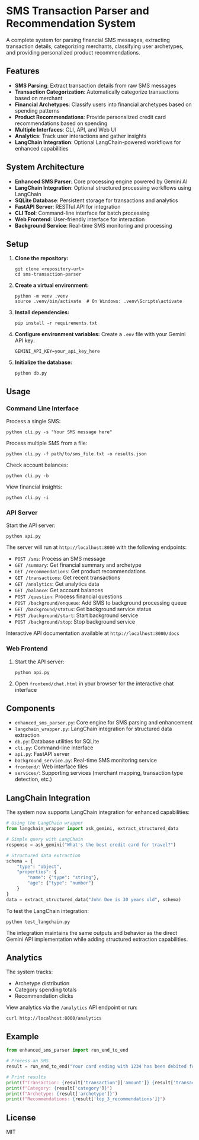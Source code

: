 # SMS Transaction Parser and Recommendation System

A complete system for parsing financial SMS messages, extracting transaction details, categorizing merchants, classifying user archetypes, and providing personalized product recommendations.

## Features

- **SMS Parsing**: Extract transaction details from raw SMS messages
- **Transaction Categorization**: Automatically categorize transactions based on merchant
- **Financial Archetypes**: Classify users into financial archetypes based on spending patterns
- **Product Recommendations**: Provide personalized credit card recommendations based on spending
- **Multiple Interfaces**: CLI, API, and Web UI
- **Analytics**: Track user interactions and gather insights
- **LangChain Integration**: Optional LangChain-powered workflows for enhanced capabilities

## System Architecture

- **Enhanced SMS Parser**: Core processing engine powered by Gemini AI
- **LangChain Integration**: Optional structured processing workflows using LangChain
- **SQLite Database**: Persistent storage for transactions and analytics
- **FastAPI Server**: RESTful API for integration
- **CLI Tool**: Command-line interface for batch processing
- **Web Frontend**: User-friendly interface for interaction
- **Background Service**: Real-time SMS monitoring and processing

## Setup

1. **Clone the repository:**
   ```
   git clone <repository-url>
   cd sms-transaction-parser
   ```

2. **Create a virtual environment:**
   ```
   python -m venv .venv
   source .venv/bin/activate  # On Windows: .venv\Scripts\activate
   ```

3. **Install dependencies:**
   ```
   pip install -r requirements.txt
   ```

4. **Configure environment variables:**
   Create a `.env` file with your Gemini API key:
   ```
   GEMINI_API_KEY=your_api_key_here
   ```

5. **Initialize the database:**
   ```
   python db.py
   ```

## Usage

### Command Line Interface

Process a single SMS:
```
python cli.py -s "Your SMS message here"
```

Process multiple SMS from a file:
```
python cli.py -f path/to/sms_file.txt -o results.json
```

Check account balances:
```
python cli.py -b
```

View financial insights:
```
python cli.py -i
```

### API Server

Start the API server:
```
python api.py
```

The server will run at `http://localhost:8000` with the following endpoints:

- `POST /sms`: Process an SMS message
- `GET /summary`: Get financial summary and archetype
- `GET /recommendations`: Get product recommendations
- `GET /transactions`: Get recent transactions
- `GET /analytics`: Get analytics data
- `GET /balance`: Get account balances
- `POST /question`: Process financial questions
- `POST /background/enqueue`: Add SMS to background processing queue
- `GET /background/status`: Get background service status
- `POST /background/start`: Start background service
- `POST /background/stop`: Stop background service

Interactive API documentation available at `http://localhost:8000/docs`

### Web Frontend

1. Start the API server:
   ```
   python api.py
   ```

2. Open `frontend/chat.html` in your browser for the interactive chat interface

## Components

- `enhanced_sms_parser.py`: Core engine for SMS parsing and enhancement
- `langchain_wrapper.py`: LangChain integration for structured data extraction
- `db.py`: Database utilities for SQLite
- `cli.py`: Command-line interface
- `api.py`: FastAPI server
- `background_service.py`: Real-time SMS monitoring service
- `frontend/`: Web interface files
- `services/`: Supporting services (merchant mapping, transaction type detection, etc.)

## LangChain Integration

The system now supports LangChain integration for enhanced capabilities:

```python
# Using the LangChain wrapper
from langchain_wrapper import ask_gemini, extract_structured_data

# Simple query with LangChain
response = ask_gemini("What's the best credit card for travel?")

# Structured data extraction
schema = {
    "type": "object",
    "properties": {
        "name": {"type": "string"},
        "age": {"type": "number"}
    }
}
data = extract_structured_data("John Doe is 30 years old", schema)
```

To test the LangChain integration:
```
python test_langchain.py
```

The integration maintains the same outputs and behavior as the direct Gemini API implementation while adding structured extraction capabilities.

## Analytics

The system tracks:
- Archetype distribution
- Category spending totals
- Recommendation clicks

View analytics via the `/analytics` API endpoint or run:
```
curl http://localhost:8000/analytics
```

## Example

```python
from enhanced_sms_parser import run_end_to_end

# Process an SMS
result = run_end_to_end("Your card ending with 1234 has been debited for Rs.2500 at Swiggy on 05-04-2023.")

# Print results
print(f"Transaction: {result['transaction']['amount']} {result['transaction']['transaction_type']}")
print(f"Category: {result['category']}")
print(f"Archetype: {result['archetype']}")
print(f"Recommendations: {result['top_3_recommendations']}")
```

## License

MIT
